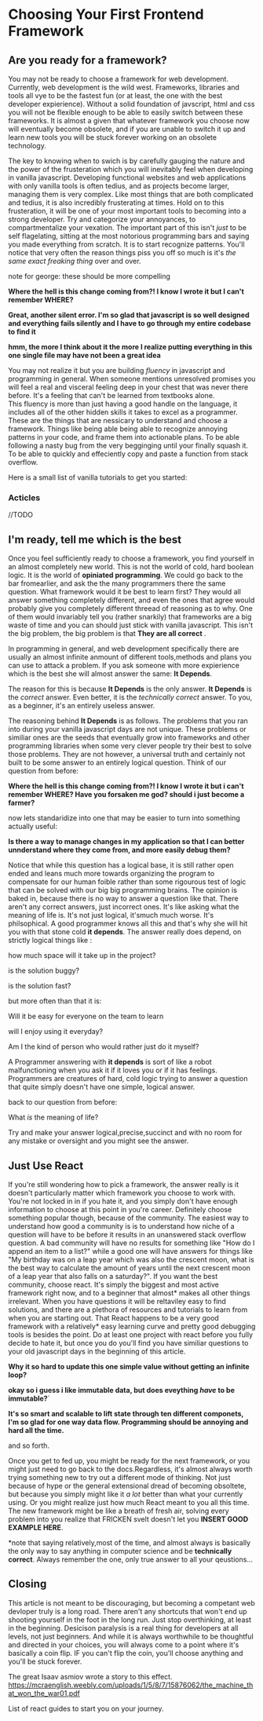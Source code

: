 # Choosing Your First Frontend Framework

## Are you ready for a framework?

You may not be ready to choose a framework for web development. Currently, web development is the wild west.
Frameworks, libraries and tools all vye to be the fastest fun (or at least, the one with the best developer expierience). Without a solid foundation of javscript, html and css you will not be flexible enough to be able to easily switch between these frameworks. It is almost a given that whatever framework you choose now will eventually become obsolete, and if you are unable to switch it up and learn new tools you will be stuck forever working on an obsolete technology. 


The key to knowing when to swich is by carefully gauging the nature and the power of the frusteration which you will inevitably feel when developing in vanilla javascript.
 Developing functional websites and web applications with only vanilla tools is often tedius, and as projects become larger, managing them is very complex. 
 Like most things that are both complicated and tedius, it is also incredibly frusterating at times. Hold on to this frusteration, it will be one of your most important tools to becoming into a strong developer. 
 Try and categorize your annoyances, to compartmentalize your vexation. The important part of this isn't *just* to be self flagelating, sitting at the most notorious programming bars and saying you made everything from scratch. It is to start recognize patterns. You'll notice that very often the reason things piss you off so much is it's *the same exact freaking thing* over and over. 

note for george: these should be more compelling

**Where the hell is this change coming from?! I know I wrote it but I can't remember WHERE?**

**Great, another silent error. I'm so glad that javascript is so well designed and everything fails silently and I have to go through my entire codebase to find it**

**hmm, the more I think about it the more I realize putting everything in this one single file may have not been a great idea**

You may not realize it but you are building *fluency* in javascript and programming in general. When someone mentions unresolved promises you will feel a real and visceral feeling deep in your chest that was never there before. It's a feeling that can't be learned from textbooks alone.\
This fluency is more than just having a good handle on the language, it includes all of the other hidden skills it takes to excel as a programmer. These are the things that are nessicary to understand and choose a framework. Things like being able being able to recognize annoying patterns in your code, and frame them into actionable plans. To be able following a nasty bug from the very begginging until your finally squash it.  To be able to quickly and effeciently copy and paste a function from stack overflow.


Here is a small list of vanilla tutorials to get you started:
### Acticles 
//TODO
## I'm ready, tell me which is the best

Once you feel sufficiently ready to choose a framework, you find yourself in an almost completely new world. This is not the world of cold, hard boolean logic. It is the world of **opiniated programming**. We could go back to the bar fromearlier, and ask the the many programmers there the same question. What framework would it be best to learn first? They would all answer something completely different, and even the ones that agree would probably give you completely different threead of reasoning as to why. One of them would invariably tell you (rather snarkily) that frameworks are a big waste of time and you can should just stick with vanilla javascript. This isn't the big problem, the big problem is that **They are all correct** .   

In programming in general, and web development specifically there are usually an almost infinite anmount of different tools,methods and plans you can use to attack a problem. If you ask someone with more expierience which is the best she will almost answer the same: **It Depends**. 

The reason for this is because **It Depends** is the only answer. **It Depends** is the  *correct* answer. Even better, it is the *technically correct* answer. To you, as a beginner, it's an entirely useless answer.

The reasoning behind **It Depends** is as follows. The problems that you ran into during your vanilla javascript days are not unique. These problems or similiar ones are the seeds that eventually grow into frameworks and other programming libraries  when some very clever people  try their best to solve those problems. They are not however, a universal truth and certainly not built to be some answer to an entirely logical question. Think of our question from before:

**Where the hell is this change coming from?! I know I wrote it but i can't remember WHERE? Have you forsaken me god? should i just become a farmer?**

now lets standaridize into one that may be easier to turn into something actually useful:

**Is there a way to manage changes in my application so that I can better unnderstand where they come from, and more easily debug them?**

Notice that while this question has a logical base, it is still rather open ended and leans much more towards organizing the program to compensate for our human foible rather than some rigourous test of logic that can be solved with our big big programming brains. The opinion is baked in, because there is no way to answer a question like that. There aren't any correct answers, just incorrect ones. It's like asking what the meaning of life is. It's not just logical, it'smuch much worse. It's philsophical. A good programmer knows all this and that's why she will hit you with that stone cold **it depends**. 
The answer really does depend, on strictly logical things like : 

how much space will it take up in the project?

is the solution buggy?

is the solution fast?

but more often than that it is:

Will it be easy for everyone on the team to learn

will I enjoy using it everyday?

Am I the kind of person who would rather just do it myself?


A Programmer answering with **it depends** is sort of like a robot malfunctioning when you ask it if it loves you or if it has feelings. Programmers are creatures of hard, cold logic trying to answer a question that quite simply doesn't have one simple, logical answer.  

back to our question from before:

What *is* the meaning of life?

Try and make your answer logical,precise,succinct and with no room for any mistake or oversight and you might see the answer. 


## Just Use React

If you're still wondering how to pick a framework, the answer really is it doesn't particularly matter which framework you choose to work with. You're not locked in in if you hate it, and you simply don't have enough information to choose at this point in you're career. Definitely choose something popular though, because of the community. 
The easiest way to understand how good a community is is to understand how niche of a question will have to be before it results in an unanswered stack overflow question. A bad community will have no results for something like "How do I append an item to a list?" while a good one will have answers for things like "My birthday was on a leap year which was also the crescent moon, what is the best way to calculate the amount of years until the next crescent moon of a leap year that also falls on a saturday?". 
If you want the best community, choose react. It's simply the biggest and most active framework right now, and to a beginner that almost* makes all other things irrelevant. When you have questions it will be reltaviley easy to find solutions, and there are a plethora of resources and tutorials to learn from when you are starting out. That React happens to be a very good framework with a relatively* easy learning curve and pretty good debugging tools is besides the point. Do at least one project with react before you fully decide to hate it, but once you do you'll find you have similiar questions to your old javascript days in the beginning of this article. 

**Why it so hard to update this one simple value without getting an infinite loop?**

**okay so i guess i like immutable data, but does eveything *have* to be immutable?**`

**It's so smart and scalable to lift state through ten different componets, I'm so glad for one way data flow. Programming should be annoying and hard all the time.**

and so forth.

 Once you get to fed up, you might be ready for the next framework, or you might just need to go back to the docs.Regardless, it's almost always worth trying something new to try out a different mode of thinking. Not just because of hype or the general extensional dread of becoming obsoltete, but because you simply might like it *a lot* better than what your currently using. Or you might realize just how much React meant to you all this time. The new framework might be like a breath of fresh air, solving every problem into you realize that FRICKEN svelt doesn't let you **INSERT GOOD EXAMPLE HERE**.



*note that saying relatively,most of the time, and almost always is basically the only way to say anything in computer science and be **technically correct**.  Always remember the one, only true answer to all your qeustions... 

## Closing

 This article  is not meant to be discouraging, but becoming a competant web devloper truly is a long road. There aren't any shortcuts that won't end up shooting yourself in the foot in the long run. Just stop overthinking, at least in the beginning. Desicison paralysis is a real thing for developers at all levels, not just beginners. And while it is always worthwhile to be thoughtful and directed in your choices, you will always come to a point where it's basically a coin flip. IF you can't flip the coin, you'll choose anything and you'll be stuck forever.

 The great Isaav asmiov wrote a story to this effect. https://mcraenglish.weebly.com/uploads/1/5/8/7/15876062/the_machine_that_won_the_war01.pdf 



List of react guides to start you on your journey. 




